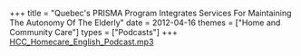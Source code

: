 +++
title = "Quebec's PRISMA Program Integrates Services For Maintaining The Autonomy Of The Elderly"
date = 2012-04-16
themes = ["Home and Community Care"]
types = ["Podcasts"]
+++
[HCC_Homecare_English_Podcast.mp3](/files/HCC_Homecare_English_Podcast.mp3)
